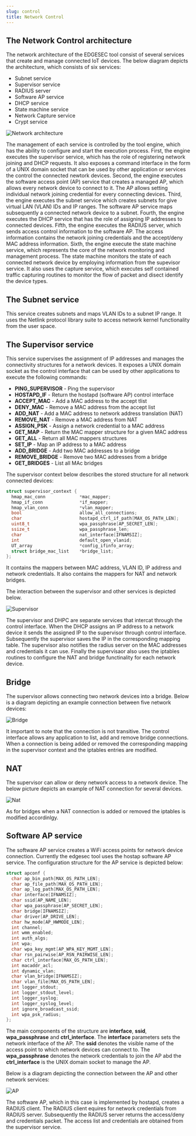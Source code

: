 ```yaml
---
slug: control
title: Network Control
---
```


## The Network Control architecture

The network architecture of the EDGESEC tool consist of several services that create and manage connected IoT devices. The below diagram depicts the architecture, which consists of six services:

- Subnet service
- Supervisor service
- RADIUS server
- Software AP service
- DHCP service
- State machine service
- Network Capture service
- Crypt service

![Network architecture](/img/dot_network-control-arch.png)

The management of each service is controlled by the tool engine, which has the ability to configure and start the execution process. First, the engine executes the supervisor service, which has the role of registering network joining and DHCP requests. It also exposes a command interface in the form of a UNIX domain socket that can be used by other application or services the control the connected newtork devices. Second, the engine executes the software access point (AP) service that creates a managed AP, which allows every network device to connect to it. The AP allows setting individual network joining credential for every connecting devices. Third, the engine executes the subnet service which creates subnets for give virtual LAN (VLAN) IDs and IP ranges. The software AP service maps subsequently a connected network device to a subnet. Fourth, the engine executes the DHCP service that has the role of assigning IP addresses to connected devices. Fifth, the engine executes the RADIUS server, which sends access control information to the software AP. The access information contains the network joining credentials and the accept/deny MAC address information. Sixth, the engine execute the state machine service, which represents the core of the network monitoring and management process. The state machine monitors the state of each connected network device by employing information from the supevisor service. It also uses the capture service, which executes self contained traffic capturing routines to monitor the flow of packet and disect identify the device types.

## The Subnet service

This service creates subnets and maps VLAN IDs to a subnet IP range. It uses the Netlink protocol library suite to access network kernel functionality from the user space.

## The Supervisor service

This service supervises the assignment of IP addresses and manages the connectivity structures for a network devices. It exposes a UNIX domain socket as the control interface that can be used by other applications to execute the following commands:

- **PING_SUPERVISOR** - Ping the supervisor
- **HOSTAPD_IF** - Return the hostapd (software AP) control interface
- **ACCEPT_MAC** - Add a MAC address to the accept tlist
- **DENY_MAC** - Remove a MAC address from the accept list
- **ADD_NAT** - Add a MAC address to network address translation (NAT)
- **REMOVE_NAT** - Remove a MAC address from NAT
- **ASSIGN_PSK** - Assign a network credential to a MAC address
- **GET_MAP** - Return the MAC mapper structure for a given MAC address
- **GET_ALL** - Return all MAC mappers structures
- **SET_IP** - Map an IP address to a MAC address
- **ADD_BRIDGE** - Add two MAC addresses to a bridge
- **REMOVE_BRIDGE** - Remove two MAC addresses from a bridge
- **GET_BRIDGES** - List all MAc bridges

The supervisor context below describes the stored structure for all network connected devices:

```c
struct supervisor_context {
  hmap_mac_conn             *mac_mapper;
  hmap_if_conn              *if_mapper;
  hmap_vlan_conn            *vlan_mapper;
  bool                      allow_all_connections;
  char                      hostapd_ctrl_if_path[MAX_OS_PATH_LEN];
  uint8_t                   wpa_passphrase[AP_SECRET_LEN];
  ssize_t                   wpa_passphrase_len;
  char                      nat_interface[IFNAMSIZ];
  int                       default_open_vlanid;
  UT_array                  *config_ifinfo_array;
  struct bridge_mac_list    *bridge_list;
};
```

It contains the mappers between MAC address, VLAN ID, IP address and network credentials. It also contains the mappers for NAT and network bridges.

The interaction between the supervisor and other services is depicted below.

![Supervisor](/img/dot_supervisor.png)

The supervisor and DHPC are separate services that intercat through the control interface. When the DHCP assigns an IP address to a network device it sends the assigned IP to the supervisor through control interface. Subsequently the supervisor saves the IP in the corresponding mapping table. The supervisor also notifies the radius server on the MAC addresses and credentials it can use. Finally the supervisaor also uses the iptables routines to configure the NAT and bridge functinality for each network device.

## Bridge

The supervisor allows connecting two network devices into a bridge. Below is a diagram depicting an example connection between five network devices:

![Bridge](/img/dot_bridge.png)

It important to note that the connection is not transitive. The control interface allows any application to list, add and remove bridge connections. When a connection is being added or removed the corresponding mapping in the supervisor context and the iptables entries are modified.

## NAT

The supervisor can allow or deny network access to a network device. The below picture depicts an example of NAT connection for several devices.

![Nat](/img/dot_nat.png)

As for bridges when a NAT connection is added or removed the iptables is modified accordinlgy.

## Software AP service

The software AP service creates a WiFi access points for network device connection. Currently the edgesec tool uses the hostap software AP service. The configuration structure for the AP service is depicted below:

```c
struct apconf {
  char ap_bin_path[MAX_OS_PATH_LEN];
  char ap_file_path[MAX_OS_PATH_LEN];
  char ap_log_path[MAX_OS_PATH_LEN];
  char interface[IFNAMSIZ];
  char ssid[AP_NAME_LEN];
  char wpa_passphrase[AP_SECRET_LEN];
  char bridge[IFNAMSIZ];
  char driver[AP_DRIVE_LEN];
  char hw_mode[AP_HWMODE_LEN];
  int channel;
  int wmm_enabled;
  int auth_algs;
  int wpa;
  char wpa_key_mgmt[AP_WPA_KEY_MGMT_LEN];
  char rsn_pairwise[AP_RSN_PAIRWISE_LEN];
  char ctrl_interface[MAX_OS_PATH_LEN];
  int macaddr_acl;
  int dynamic_vlan;
  char vlan_bridge[IFNAMSIZ];
  char vlan_file[MAX_OS_PATH_LEN];
  int logger_stdout;
  int logger_stdout_level;
  int logger_syslog;
  int logger_syslog_level;
  int ignore_broadcast_ssid;
  int wpa_psk_radius;
};
```

The main components of the structure are **interface**, **ssid**, **wpa_passphrase** and **ctrl_interface**. The **interface** parameters sets the network interface of the AP. The **ssid** denotes the visible name of the access point to which network devices can connect to. The **wpa_passphrase** denotes the network credentials to join the AP abd the **ctrl_interface** is the UNIX domain socket to manage the AP.

Below is a diagram depicting the connection between the AP and other network services:

![AP](/img/dot_ap.png)

The software AP, which in this case is implemented by hostapd, creates a RADIUS client. The RADIUS client equires for network credentials from RADIUS server. Subsequently the RADIUS server returns the access/deny and credentials packet. The access list and credentials are obtained from the supervisor service.
